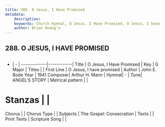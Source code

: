 ```yaml
---
title: 288. O Jesus, I Have Promised
metadata:
    description: 
    keywords: Church Hymnal, O Jesus, I Have Promised, O Jesus, I have promised, 
    author: Brian Onang'o
---
```



## 288. O JESUS, I HAVE PROMISED

```txt

```

- |   -  |
-------------|------------|
Title | O Jesus, I Have Promised |
Key | G Major |
Titles |  |
First Line | O Jesus, I have promised |
Author | John E. Bode
Year | 1941
Composer| Arthur H. Mann |
Hymnal|  - |
Tune| ANGEL&#039;S STORY |
Metrical pattern | |
# Stanzas |  |
Chorus |  |
Chorus Type |  |
Subjects | The Gospel: Consecration |
Texts |  |
Print Texts | 
Scripture Song |  |
  
